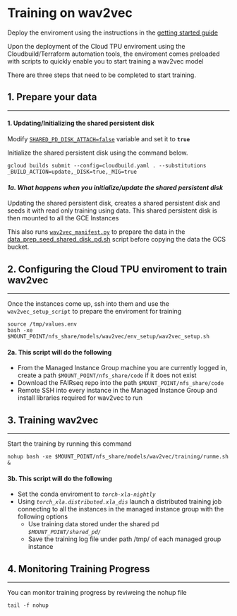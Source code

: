# Training on wav2vec

Deploy the enviroment using the instructions in the [getting started guide](/Readme.md/#getting-started)

Upon the deployment of the Cloud TPU enviroment using the Cloudbuild/Terraform automation tools, the enviroment comes preloaded with scripts to quickly enable you to start training a wav2vec model

There are three steps that need to be completed to start training. 

## 1. Prepare your data
---

#### 1. Updating/Initializing the shared persistent disk

Modify [`SHARED_PD_DISK_ATTACH=false`](/values.env#L44) variable and set it to **`true`**

Initialize the shared persistent disk using the command below.

```
gcloud builds submit --config=cloudbuild.yaml . --substitutions _BUILD_ACTION=update,_DISK=true,_MIG=true
```

#### *1a. What happens when you initialize/update the shared persistent disk* 

Updating the shared persistent  disk, creates a shared persistent disk and seeds it with read only training using data. This shared persistent disk is then mounted to all the GCE Instances

This also runs [`wav2vec_manifest.py`](/models/wav2vec/env_setup/data_prep_seed_shared_disk_pd.sh#L67) to prepare the data in the [data_prep_seed_shared_disk_pd.sh](/models/wav2vec/env_setup/data_prep_seed_shared_disk_pd.sh#L37-L69) script before copying the data the GCS bucket.


## 2. Configuring the Cloud TPU enviroment to train wav2vec 
---

Once the instances come up, ssh into them and use the `wav2vec_setup_script` to prepare the enviroment for training 

```
source /tmp/values.env
bash -xe $MOUNT_POINT/nfs_share/models/wav2vec/env_setup/wav2vec_setup.sh
```

#### 2a. This script will do the following
- From the Managed Instance Group machine you are currently logged in, create a path `$MOUNT_POINT/nfs_share/code` if it does not exist 
- Download the FAIRseq repo into the path `$MOUNT_POINT/nfs_share/code`
- Remote SSH into every instance in the Managed Instance Group and install libraries required for wav2vec to run  

## 3. Training wav2vec 
---

Start the training by running this command 

```
nohup bash -xe $MOUNT_POINT/nfs_share/models/wav2vec/training/runme.sh &
```

#### 3b. This script will do the following
- Set the conda enviroment to *`torch-xla-nightly`*
- Using *`torch_xla.distributed.xla_dis`* launch a distributed training job connecting to all the instances in the managed instance group with the following options
    - Use training data stored under the shared pd *`$MOUNT_POINT/shared_pd/`*
    - Save the training log file under path /tmp/ of each managed group instance 


## 4. Monitoring Training Progress 
---

You can monitor training progress by reviweing the nohup file 

```
tail -f nohup
````

